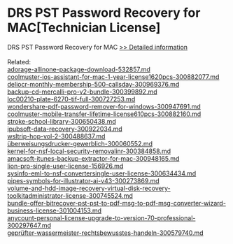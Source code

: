 # DRS PST Password Recovery for MAC[Technician License]
DRS PST Password Recovery for MAC
[>> Detailed information](https://secure.shareit.com/shareit/product.html?productid=301004931&affiliateid=200057808)<br/><br/>Related:
<br />[adorage-allinone-package-download-532857.md](https://github.com/downloadplanet/downloadplanet/blob/main/adorage-allinone-package-download-532857.md)<br />[coolmuster-ios-assistant-for-mac-1-year-license1620pcs-300882077.md](https://github.com/downloadplanet/downloadplanet/blob/main/coolmuster-ios-assistant-for-mac-1-year-license1620pcs-300882077.md)<br />[deliocr-monthly-membership-500-callsday-300969376.md](https://github.com/downloadplanet/downloadplanet/blob/main/deliocr-monthly-membership-500-callsday-300969376.md)<br />[backup-cd-mercalli-pro-v2-bundle-300399892.md](https://github.com/downloadplanet/downloadplanet/blob/main/backup-cd-mercalli-pro-v2-bundle-300399892.md)<br />[loc00210-plate-6270-tif-full-300727253.md](https://github.com/downloadplanet/downloadplanet/blob/main/loc00210-plate-6270-tif-full-300727253.md)<br />[wondershare-pdf-password-remover-for-windows-300947691.md](https://github.com/downloadplanet/downloadplanet/blob/main/wondershare-pdf-password-remover-for-windows-300947691.md)<br />[coolmuster-mobile-transfer-lifetime-license610pcs-300882160.md](https://github.com/downloadplanet/downloadplanet/blob/main/coolmuster-mobile-transfer-lifetime-license610pcs-300882160.md)<br />[stroke-school-library-300650438.md](https://github.com/downloadplanet/downloadplanet/blob/main/stroke-school-library-300650438.md)<br />[ipubsoft-data-recovery-300922034.md](https://github.com/downloadplanet/downloadplanet/blob/main/ipubsoft-data-recovery-300922034.md)<br />[wsltrip-hop-vol-2-300488637.md](https://github.com/downloadplanet/downloadplanet/blob/main/wsltrip-hop-vol-2-300488637.md)<br />[überweisungsdrucker-gewerblich-300060552.md](https://github.com/downloadplanet/downloadplanet/blob/main/überweisungsdrucker-gewerblich-300060552.md)<br />[kernel-for-nsf-local-security-removalinr-300384858.md](https://github.com/downloadplanet/downloadplanet/blob/main/kernel-for-nsf-local-security-removalinr-300384858.md)<br />[amacsoft-itunes-backup-extractor-for-mac-300948165.md](https://github.com/downloadplanet/downloadplanet/blob/main/amacsoft-itunes-backup-extractor-for-mac-300948165.md)<br />[lion-pro-single-user-license-156926.md](https://github.com/downloadplanet/downloadplanet/blob/main/lion-pro-single-user-license-156926.md)<br />[sysinfo-eml-to-nsf-convertersingle-user-license-300634434.md](https://github.com/downloadplanet/downloadplanet/blob/main/sysinfo-eml-to-nsf-convertersingle-user-license-300634434.md)<br />[pipes-symbols-for-illustrator-ai-v43-300273869.md](https://github.com/downloadplanet/downloadplanet/blob/main/pipes-symbols-for-illustrator-ai-v43-300273869.md)<br />[volume-and-hdd-image-recovery-virtual-disk-recovery-toolkitadministrator-license-300745524.md](https://github.com/downloadplanet/downloadplanet/blob/main/volume-and-hdd-image-recovery-virtual-disk-recovery-toolkitadministrator-license-300745524.md)<br />[bundle-offer-bitrecover-pst-pst-to-pdf-msg-to-pdf-msg-converter-wizard-business-license-301004153.md](https://github.com/downloadplanet/downloadplanet/blob/main/bundle-offer-bitrecover-pst-pst-to-pdf-msg-to-pdf-msg-converter-wizard-business-license-301004153.md)<br />[anycount-personal-license-upgrade-to-version-70-professional-300297647.md](https://github.com/downloadplanet/downloadplanet/blob/main/anycount-personal-license-upgrade-to-version-70-professional-300297647.md)<br />[geprüfter-wassermeister-rechtsbewusstes-handeln-300579740.md](https://github.com/downloadplanet/downloadplanet/blob/main/geprüfter-wassermeister-rechtsbewusstes-handeln-300579740.md)